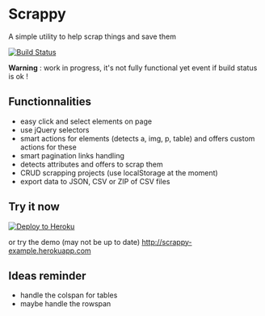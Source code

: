 Scrappy
=======

A simple utility to help scrap things and save them

[![Build Status](https://travis-ci.org/j33f/Scrappy.svg?branch=master)](https://travis-ci.org/j33f/Scrappy)

**Warning** : work in progress, it's not fully functional yet event if build status is ok !

## Functionnalities

- easy click and select elements on page
- use jQuery selectors
- smart actions for elements (detects a, img, p, table) and offers custom actions for these
- smart pagination links handling
- detects attributes and offers to scrap them
- CRUD scrapping projects (use localStorage at the moment)
- export data to JSON, CSV or ZIP of CSV files

## Try it now

[![Deploy to Heroku](https://www.herokucdn.com/deploy/button.png)](https://heroku.com/deploy)

or try the demo (may not be up to date) http://scrappy-example.herokuapp.com

## Ideas reminder 

- handle the colspan for tables
- maybe handle the rowspan



